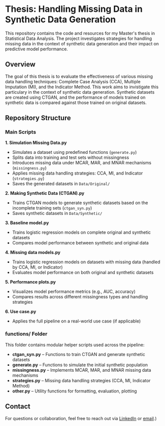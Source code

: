 # Thesis: Handling Missing Data in Synthetic Data Generation

This repository contains the code and resources for my Master's thesis in Statistical Data Analysis. The project investigates strategies for handling missing data in the context of synthetic data generation and their impact on predictive model performance.

## Overview

The goal of this thesis is to evaluate the effectiveness of various missing data handling techniques: Complete Case Analysis (CCA), Multiple Imputation (MI), and the Indicator Method. This work aims to invistigate this particulary in the context of synthetic data generation. Synthetic datasets are created using CTGAN, and the performance of models trained on synthetic data is compared against those trained on original datasets.

## Repository Structure

### Main Scripts

**1. Simulation Missing Data.py**  
   - Simulates a dataset using predefined functions (`generate.py`)  
   - Splits data into training and test sets without missingness  
   - Introduces missing data under MCAR, MAR, and MNAR mechanisms (`missingness.py`)  
   - Applies missing data handling strategies: CCA, MI, and Indicator (`strategies.py`)  
   - Saves the generated datasets in `Data/Original/`

**2. Making Synthetic Data (CTGAN).py**  
   - Trains CTGAN models to generate synthetic datasets based on the incomplete training sets (`ctgan_syn.py`)  
   - Saves synthetic datasets in `Data/Synthetic/`

**3. Baseline model.py**  
   - Trains logistic regression models on complete original and synthetic datasets  
   - Compares model performance between synthetic and original data

**4. Missing data models.py**  
   - Trains logistic regression models on datasets with missing data (handled by CCA, MI, or Indicator)  
   - Evaluates model performance on both original and synthetic datasets

**5. Performance plots.py**  
   - Visualizes model performance metrics (e.g., AUC, accuracy)  
   - Compares results across different missingness types and handling strategies

**6. Use case.py**  
   - Applies the full pipeline on a real-world use case (if applicable)

### functions/ Folder

This folder contains modular helper scripts used across the pipeline:

- **ctgan_syn.py** – Functions to train CTGAN and generate synthetic datasets  
- **generate.py** – Functions to simulate the initial synthetic population  
- **missingness.py** – Implements MCAR, MAR, and MNAR missing data mechanisms  
- **strategies.py** – Missing data handling strategies (CCA, MI, Indicator Method)  
- **other.py** – Utility functions for formatting, evaluation, plotting

## Contact

For questions or collaboration, feel free to reach out via [LinkedIn](https://www.linkedin.com/in/marcin-j%C4%99drych-290435165/) or [email](marcin.jedrych@ugent.be).)